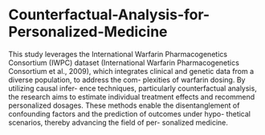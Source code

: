 # Counterfactual-Analysis-for-Personalized-Medicine

This study leverages the International Warfarin
Pharmacogenetics Consortium (IWPC) dataset (International Warfarin Pharmacogenetics Consortium
et al., 2009), which integrates clinical and genetic
data from a diverse population, to address the com-
plexities of warfarin dosing. By utilizing causal infer-
ence techniques, particularly counterfactual analysis,
the research aims to estimate individual treatment
effects and recommend personalized dosages. These
methods enable the disentanglement of confounding
factors and the prediction of outcomes under hypo-
thetical scenarios, thereby advancing the field of per-
sonalized medicine.
